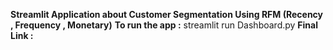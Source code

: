 **Streamlit Application about Customer Segmentation Using RFM (Recency , Frequency , Monetary)**
**To run the app :** streamlit run Dashboard.py
**Final Link :**
